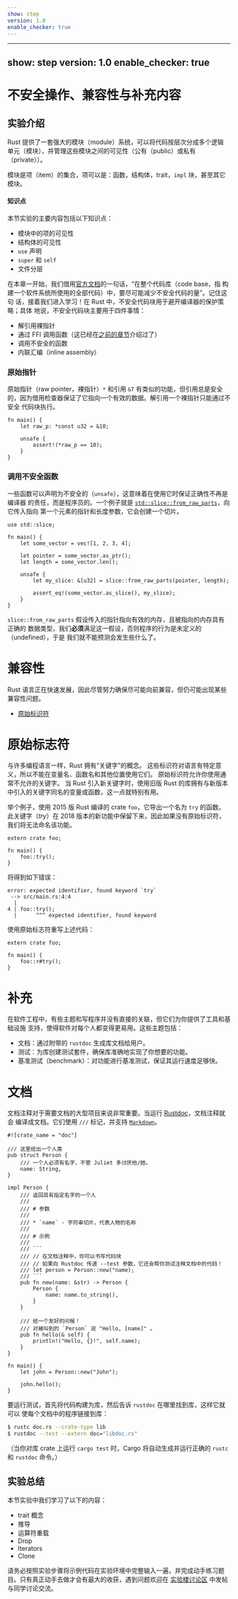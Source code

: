 ```yaml
---
show: step
version: 1.0
enable_checker: true
---
```



---
show: step
version: 1.0
enable_checker: true
---

# 不安全操作、兼容性与补充内容

## 实验介绍

Rust 提供了一套强大的模块（module）系统，可以将代码按层次分成多个逻辑
单元（模块），并管理这些模块之间的可见性（公有（public）或私有（private））。

模块是项（item）的集合，项可以是：函数，结构体，trait，`impl` 块，甚至其它模块。

#### 知识点

本节实验的主要内容包括以下知识点：

* 模块中的项的可见性
* 结构体的可见性
* `use` 声明
* `super` 和 `self`
* 文件分层



在本章一开始，我们借用[官方文档](unsafe)的一句话，“在整个代码库（code base，指
构建一个软件系统所使用的全部代码）中，要尽可能减少不安全代码的量”。记住这句
话，接着我们进入学习！在 Rust 中，不安全代码块用于避开编译器的保护策略；具体
地说，不安全代码块主要用于四件事情：

* 解引用裸指针
* 通过 FFI 调用函数（这已经在[之前的章节](std_misc/ffi.html)介绍过了）
* 调用不安全的函数
* 内联汇编（inline assembly）

### 原始指针

原始指针（raw pointer，裸指针）`*` 和引用 `&T` 有类似的功能，但引用总是安全
的，因为借用检查器保证了它指向一个有效的数据。解引用一个裸指针只能通过不安全
代码块执行。

```rust,editable
fn main() {
    let raw_p: *const u32 = &10;

    unsafe {
        assert!(*raw_p == 10);
    }
}
```

### 调用不安全函数

一些函数可以声明为不安全的（`unsafe`），这意味着在使用它时保证正确性不再是编译器
的责任，而是程序员的。一个例子就是 [`std::slice::from_raw_parts`]，向它传入指向
第一个元素的指针和长度参数，它会创建一个切片。

```rust,editable
use std::slice;

fn main() {
    let some_vector = vec![1, 2, 3, 4];

    let pointer = some_vector.as_ptr();
    let length = some_vector.len();

    unsafe {
        let my_slice: &[u32] = slice::from_raw_parts(pointer, length);
        
        assert_eq!(some_vector.as_slice(), my_slice);
    }
}
```

`slice::from_raw_parts` 假设传入的指针指向有效的内存，且被指向的内存具有正确的
数据类型，我们**必须**满足这一假设，否则程序的行为是未定义的（undefined），于是
我们就不能预测会发生些什么了。

[unsafe]: https://doc.rust-lang.org/book/ch19-01-unsafe-rust.html
[`std::slice::from_raw_parts`]: https://doc.rust-lang.org/std/slice/fn.from_raw_parts.html

# 兼容性

Rust 语言正在快速发展，因此尽管努力确保尽可能向前兼容，但仍可能出现某些兼容性问题。

* [原始标识符](compatibility/raw_identifiers.md)
# 原始标志符

与许多编程语言一样，Rust 拥有“关键字”的概念。 这些标识符对语言有特定意义，所以不能在变量名、函数名和其他位置使用它们。 原始标识符允许你使用通常不允许的关键字。 当 Rust 引入新关键字时，使用旧版 Rust 的库拥有与新版本中引入的关键字同名的变量或函数，这一点就特别有用。

举个例子，使用 2015 版 Rust 编译的 crate `foo`，它导出一个名为 `try` 的函数。 此关键字（*try*）在 2018 版本的新功能中保留下来，因此如果没有原始标识符，我们将无法命名该功能。

```rust,ignore
extern crate foo;

fn main() {
    foo::try();
}
```

将得到如下错误：

```text
error: expected identifier, found keyword `try`
 --> src/main.rs:4:4
  |
4 | foo::try();
  |      ^^^ expected identifier, found keyword
```

使用原始标志符重写上述代码：

```rust,ignore
extern crate foo;

fn main() {
    foo::r#try();
}
```

# 补充

在软件工程中，有些主题和写程序并没有直接的关联，但它们为你提供了工具和基础设施
支持，使得软件对每个人都变得更易用。这些主题包括：

* 文档：通过附带的 `rustdoc` 生成库文档给用户。
* 测试：为库创建测试套件，确保库准确地实现了你想要的功能。
* 基准测试（benchmark）：对功能进行基准测试，保证其运行速度足够快。
# 文档

文档注释对于需要文档的大型项目来说非常重要。当运行 [Rustdoc][1]，文档注释就会
编译成文档。它们使用 `///` 标记，并支持 [`Markdown`][2]。

```rust,editable,ignore,mdbook-runnable
#![crate_name = "doc"]

/// 这里给出一个人类
pub struct Person {
    /// 一个人必须有名字，不管 Juliet 多讨厌他/她。
    name: String,
}

impl Person {
    /// 返回具有指定名字的一个人
    ///
    /// # 参数
    ///
    /// * `name` - 字符串切片，代表人物的名称
    ///
    /// # 示例
    ///
    /// ```
    /// // 在文档注释中，你可以书写代码块
    /// // 如果向 Rustdoc 传递 --test 参数，它还会帮你测试注释文档中的代码！
    /// let person = Person::new("name);
    /// ```
    pub fn new(name: &str) -> Person {
        Person {
            name: name.to_string(),
        }
    }

    /// 给一个友好的问候！
    /// 对被叫到的 `Person` 说 "Hello, [name]" 。
    pub fn hello(& self) {
        println!("Hello, {}!", self.name);
    }
}

fn main() {
    let john = Person::new("John");

    john.hello();
}
```

要运行测试，首先将代码构建为库，然后告诉 `rustdoc` 在哪里找到库，这样它就可以
使每个文档中的程序链接到库：

```bash
$ rustc doc.rs --crate-type lib
$ rustdoc --test --extern doc="libdoc.rs"
```

（当你对库 crate 上运行 `cargo test` 时，Cargo 将自动生成并运行正确的 `rustc`
和 `rustdoc` 命令。）

[1]: http://doc.rust-lang.org/book/documentation.html
[2]: https://en.wikipedia.org/wiki/Markdown


## 实验总结

本节实验中我们学习了以下的内容：

* trait 概念
* 推导
* 运算符重载
* Drop
* Iterators
* Clone

请务必按照实验步骤将示例代码在实验环境中完整输入一遍，并完成动手练习题目。只有真正动手去做才会有最大的收获，遇到问题欢迎在 [实验楼讨论区](https://www.shiyanlou.com/questions/) 中发帖与同学讨论交流。
